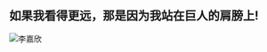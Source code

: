 如果我看得更远，那是因为我站在巨人的肩膀上!  
---  
![李嘉欣](https://pic4.zhimg.com/v2-5367cd21d5a6ee643bbea7bdea939709_r.jpg)